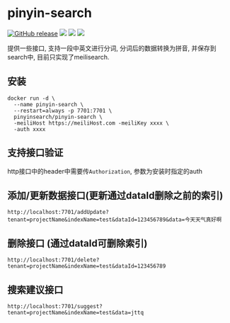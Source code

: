 # pinyin-search
<a href="https://github.com/pinyin-search/pinyin-search/releases/latest"><img alt="GitHub release" src="https://img.shields.io/github/release/pinyin-search/pinyin-search.svg?logo=github&style=flat-square"></a> <img src=https://goreportcard.com/badge/github.com/pinyin-search/pinyin-search /> <img src=https://img.shields.io/docker/image-size/pinyinsearch/pinyin-search /> <img src=https://img.shields.io/docker/pulls/pinyinsearch/pinyin-search />

提供一些接口, 支持一段中英文进行分词, 分词后的数据转换为拼音, 并保存到search中, 目前只实现了meilisearch.


## 安装
```
docker run -d \
  --name pinyin-search \
  --restart=always -p 7701:7701 \
  pinyinsearch/pinyin-search \
  -meiliHost https://meiliHost.com -meiliKey xxxx \
  -auth xxxx
```

## 支持接口验证

http接口中的header中需要传`Authorization`, 参数为安装时指定的auth

## 添加/更新数据接口(更新通过dataId删除之前的索引)

```
http://localhost:7701/addUpdate?tenant=projectName&indexName=test&dataId=123456789&data=今天天气真好啊
```

## 删除接口 (通过dataId可删除索引)

```
http://localhost:7701/delete?tenant=projectName&indexName=test&dataId=123456789
```

## 搜索建议接口

```
http://localhost:7701/suggest?tenant=projectName&indexName=test&data=jttq
```